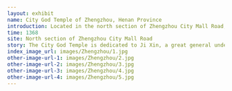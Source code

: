 ```yaml
---
layout: exhibit
name: City God Temple of Zhengzhou, Henan Province
introduction: Located in the north section of Zhengzhou City Mall Road, it was built in the early Ming Dynasty and restored in 1501, it is one of the larger and well-preserved ancient architectural complexes of the Ming and Qing Dynasties in Henan Province.
time: 1368
site: North section of Zhengzhou City Mall Road
story: The City God Temple is dedicated to Ji Xin, a great general under Emperor Liu Bang during the Han Dynasty. He was captured by the army from another country for saving Liu Bang from being trapped in Xingyang and was burnt to death by his enemy in his anger. After Liu Bang became emperor. His ashes were sent back to his hometown for burial, and a temple was built in memory of him, and statues were made to enjoy incense forever. Later Liu Bang also ordered the building of city god temples in all counties of the country.
index_image_url: images/Zhengzhou/1.jpg
other-image-url-1: images/Zhengzhou/2.jpg
other-image-url-2: images/Zhengzhou/3.jpg
other-image-url-3: images/Zhengzhou/4.jpg
other-image-url-4: images/Zhengzhou/5.jpg
---
```

